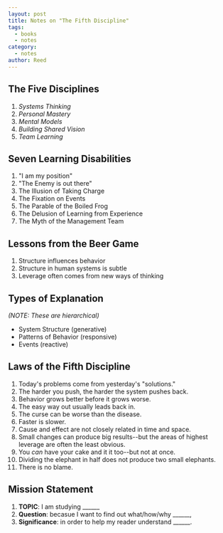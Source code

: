 ```yaml
---
layout: post
title: Notes on "The Fifth Discipline"
tags: 
  - books
  - notes
category: 
  - notes
author: Reed
---
```


## The Five Disciplines

1. _Systems Thinking_
1. _Personal Mastery_
1. _Mental Models_
1. _Building Shared Vision_
1. _Team Learning_

## Seven Learning Disabilities

1. "I am my position"
1. "The Enemy is out there"
1. The Illusion of Taking Charge
1. The Fixation on Events
1. The Parable of the Boiled Frog
1. The Delusion of Learning from Experience
1. The Myth of the Management Team

## Lessons from the Beer Game

1. Structure influences behavior
1. Structure in human systems is subtle
1. Leverage often comes from new ways of thinking

## Types of Explanation
_(NOTE: These are hierarchical)_

* System Structure (generative)
* Patterns of Behavior (responsive)
* Events (reactive)

## Laws of the Fifth Discipline

1. Today's problems come from yesterday's "solutions."
1. The harder you push, the harder the system pushes back.
1. Behavior grows better before it grows worse.
1. The easy way out usually leads back in.
1. The curse can be worse than the disease.
1. Faster is slower.
1. Cause and effect are not closely related in time and space.
1. Small changes can produce big results--but the areas of highest leverage are often the least obvious.
1. You _can_ have your cake and it it too--but not at once.
1. Dividing the elephant in half does not produce two small elephants.
1. There is no blame.

## Mission Statement
1. **TOPIC**: I am studying ______
1. **Question**: becasue I want to find out what/how/why ______, 
1. **Significance**: in order to help my reader understand ______. 

